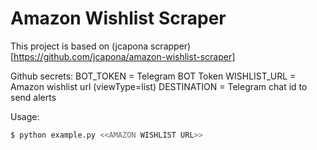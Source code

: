 # Amazon Wishlist Scraper

This project is based on (jcapona scrapper)[https://github.com/jcapona/amazon-wishlist-scraper]

Github secrets:
BOT_TOKEN = Telegram BOT Token
WISHLIST_URL = Amazon wishlist url (viewType=list)
DESTINATION = Telegram chat id to send alerts

Usage:
```sh
$ python example.py <<AMAZON WISHLIST URL>>
```
